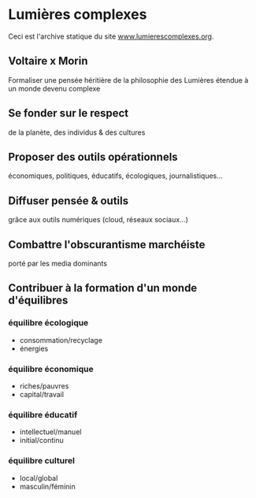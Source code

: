 # Lumières complexes

Ceci est l'archive statique du site www.lumierescomplexes.org.

## Voltaire x Morin
Formaliser une pensée héritière de la philosophie des Lumières étendue à un monde devenu complexe

## Se fonder sur le respect
de la planète, des individus & des cultures

## Proposer des outils opérationnels
économiques, politiques, éducatifs, écologiques, journalistiques...

## Diffuser pensée & outils
grâce aux outils numériques (cloud, réseaux sociaux...)

## Combattre l'obscurantisme marchéiste
porté par les media dominants

## Contribuer à la formation d'un monde d'équilibres

### équilibre écologique
- consommation/recyclage
- énergies

### équilibre économique
- riches/pauvres
- capital/travail

### équilibre éducatif
- intellectuel/manuel
- initial/continu

### équilibre culturel
- local/global
- masculin/féminin